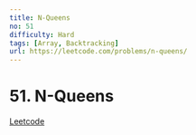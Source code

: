 ```yaml
---
title: N-Queens
no: 51
difficulty: Hard
tags: [Array, Backtracking]
url: https://leetcode.com/problems/n-queens/
---
```


# 51. N-Queens

[Leetcode](https://leetcode.com/problems/n-queens/)

